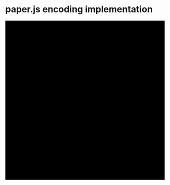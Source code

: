 <!-- meh -->

<script src='https://cdnjs.cloudflare.com/ajax/libs/paper.js/0.12.2/paper-full.min.js'></script>


# paper.js encoding implementation

 
<canvas id="myCanvas" width="600" height="600" style="margin: auto; display: block; padding: 0; background: black;" ></canvas>
 
 
 

<script type="text/javascript">
window.onload = function() {
	paper.setup('myCanvas');
	with (paper) {
		// console.log(view.size.width);
        const BASE = 6;
        
        const LEGEND = 0;
        const hex_aspect = Math.sin(2.0 * Math.PI / 3.0);

        const R = view.size.width*0.4;
        const rd = R / 15.0;


        function color(r, g, b) {
            return new Color(r / 255.0, g / 255.0, b / 255.0);
        }
        const pal = [
            'rgba(0,0,0)',
            color(193, 24, 39),
            color(255, 227, 0),
            color(31, 75, 149),

            color(174, 185, 184),
            color(239, 237, 220),
            color(165, 213, 236),
        ];


        function drawPixel(r, value, bits_pal) {
            // r/=hex_aspect;
            var th = r * 0.35;
            var angle_deg = 30 + value * 60;

            var sign = value == 3 || value == 4 ? 1 : -1;
            const skew = 0;//0.5*th/hex_aspect;// * sign;

            var path = new Path();
            path.add(new Point(-th / 2, -r / 2));
            path.add(new Point(th / 2, -r / 2 + skew));
            path.add(new Point(th / 2, r / 2 + skew));
            path.add(new Point(-th / 2, r / 2));
            path.closed = true;

            var hex = drawHex(0, 0, r / hex_aspect / 2);
            hex.fillColor = path.fillColor = {
                gradient: {
                    stops: [bits_pal[(value + 1) % bits_pal.length], 
                    bits_pal[(value) % bits_pal.length]]
                },
                origin: [0, -r / 2],
                destination: [0, r / 2]
            }
            path.fillColor = bits_pal[(value + 1) % bits_pal.length];


            hex.rotate(angle_deg);
            path.rotate(120 + angle_deg);
            return new Group([path]);//Group([path, hex]);
        }

        if (LEGEND) {
            const r_legend = 30;
            for (var i = 0; i < BASE; i++) {
                pixel = drawPixel(r_legend / 2, i, pal);
                pixel.position = new Point(r_legend * (2 + i), r_legend * 2);
            }
        }


        const _digits = [1, 2, 3, 4, 0, 1, 2, 3, 4, 5, 0, 0, 3, 1, 2, 0, 3, 4, 5, 0, 1, 2, 0, 3, 4, 5, 0, 1, 2, 3, 4, 5, 0]

        function drawSectorHalf(digits, bits_pal) {


            var n = 0;
             
        
            pixels=[]
            for (var row = 0; row < 30; row++) {
                for (var j = row / 2; j < row; j++) {
                    if (n < digits.length) {

                        const ci = digits[n]; //digit corresponds to color and rotation 

                        // following the grid
                        var x = rd + (j) * rd - rd * (row % 2) * 0.5 - Math.ceil(rd * row / 2);
                        var y = hex_aspect * ((row + 2) * rd);


                        pixel = drawPixel(rd, ci, bits_pal, false);
                        pixel.position = new Point(x, y);                        
                        pixels.push(pixel)
                    }
                    n++;
                }

            }

            var group = new Group(pixels)
            sector = new Symbol(group, true);

            return sector;

        }

        sector = drawSectorHalf(_digits, pal)
        center = new Point( view.size.width/2, view.size.height/2);//view.size / 2;
        for (var i = 0; i < 12; i++) {
            instance = sector.place();
            if (i % 2 == 0) {
                instance.scale(-1, 1)
            }
            instance.pivot = new Point(0, 0);
            instance.rotate(30 * i - 30 * (i % 2));
            instance.position = center;

        }


        function drawHex(x, y, d) {
            var path = new Path();
            for (var i = 0; i < 6; i++) {
                var angle = i * Math.PI / 3.0;
                _p = new Point(d * Math.cos(angle), d * Math.sin(angle));
                path.add(_p);
            }
            path.closed = true;
            return path;
        }
		
		
		view.draw();
		
		
	}
}
</script>
